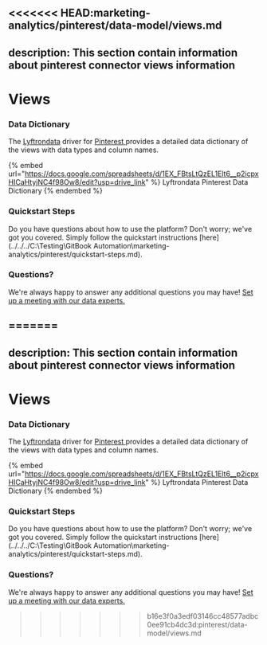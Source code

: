 <<<<<<< HEAD:marketing-analytics/pinterest/data-model/views.md
---
description: This section contain information about pinterest connector views information
---

# Views

### Data Dictionary

The [Lyftrondata](https://www.lyftrondata.com/) driver for [Pinterest](https://www.lyftrondata.com/integration/marketing-analytics/pinterest//)[ ](https://www.lyftrondata.com/integration/pinterest/)provides a detailed data dictionary of the views with data types and column names.

{% embed url="https://docs.google.com/spreadsheets/d/1EX_FBtsLtQzEL1Elt6__p2icpxHICaHtyjNC4f98Ow8/edit?usp=drive_link" %}
Lyftrondata Pinterest Data Dictionary
{% endembed %}

### Quickstart Steps

Do you have questions about how to use the platform? Don't worry; we've got you covered. Simply follow the quickstart instructions [here](../../../C:\Testing\GitBook Automation\marketing-analytics/pinterest/quickstart-steps.md).

### Questions? <a href="#questions" id="questions"></a>

We're always happy to answer any additional questions you may have! [Set up a meeting with our data experts.](https://www.lyftrondata.com/book-a-meeting/)


=======
---
description: This section contain information about pinterest connector views information
---

# Views

### Data Dictionary

The [Lyftrondata](https://www.lyftrondata.com/) driver for [Pinterest](https://www.lyftrondata.com/integration/marketing-analytics/pinterest//)[ ](https://www.lyftrondata.com/integration/pinterest/)provides a detailed data dictionary of the views with data types and column names.

{% embed url="https://docs.google.com/spreadsheets/d/1EX_FBtsLtQzEL1Elt6__p2icpxHICaHtyjNC4f98Ow8/edit?usp=drive_link" %}
Lyftrondata Pinterest Data Dictionary
{% endembed %}

### Quickstart Steps

Do you have questions about how to use the platform? Don't worry; we've got you covered. Simply follow the quickstart instructions [here](../../../C:\Testing\GitBook Automation\marketing-analytics/pinterest/quickstart-steps.md).

### Questions? <a href="#questions" id="questions"></a>

We're always happy to answer any additional questions you may have! [Set up a meeting with our data experts.](https://www.lyftrondata.com/book-a-meeting/)


>>>>>>> b16e3f0a3edf03146cc48577adbc0ee91cb4dc3d:pinterest/data-model/views.md
